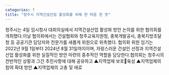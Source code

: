 ```yaml
---
categories: f
title: "청주시 지역건설산업 활성화를 위해 한 마음 한 뜻"
---
```

청주시는 4일 임시청사 대회의실에서 지역건설산업 활성화 방안 논의를 위한 협의회를 개최했다.이날 협의회에서는 건설협회와 청주교육지원청, 충북개발공사, 충북지방조달청 등 공공기관 담당자와 전문가를 새롭게 위원으로 위촉했다. 협의회 위원 임기는 2022년 9월 1일부터 2024년 8월 31일까지이며, 자랑스러운 건설인 선정과 지역건설산업 활성화를 위한 실질적인 방안 마련의 중추적인 역할을 담당한다.협의회는 청주시의 전반적인 상황과 그간 추진사항에 대해 공유하고 ▲지역업체 보호육성 ▲지역업체의 참여 확대 방안 ▲지역업체의 고충 및 애로